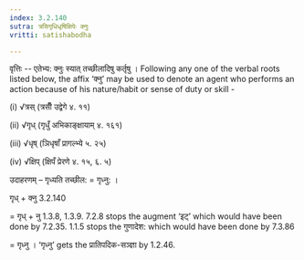 ```yaml
---
index: 3.2.140
sutra: त्रसिगृधिधृषिक्षिपेः क्नुः
vritti: satishabodha

---
```

वृत्तिः -- एतेभ्य: क्नुः स्यात् तच्छीलादिषु कर्तृषु । Following any one of the verbal roots listed below, the affix ‘क्नु’ may be used to denote an agent who performs an action because of his nature/habit or sense of duty or skill -

(i) √त्रस् (त्रसीँ उद्वेगे ४. ११)

(ii) √गृध् (गृधुँ अभिकाङ्क्षायाम् ४. १६१)

(iii) √धृष् (ञिधृषाँ प्रागल्भ्ये ५. २५)

(iv) √क्षिप् (क्षिपँ प्रेरणे ४. १५, ६. ५)


उदाहरणम् – गृध्यति तच्छील: = गृध्नु: ।


गृध् + क्नु 3.2.140

= गृध् + नु 1.3.8, 1.3.9. 7.2.8 stops the augment ‘इट्’ which would have been done by 7.2.35. 1.1.5 stops the गुणादेश: which would have been done by 7.3.86

= गृध्नु । ‘गृध्नु’ gets the प्रातिपदिक-सञ्ज्ञा by 1.2.46.